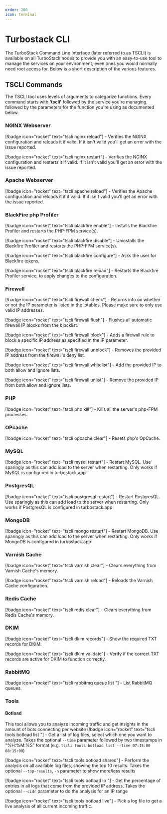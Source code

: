 ```yaml
---
order: 200
icon: terminal
---
```


# Turbostack CLI
The TurboStack Command Line Interface (later referred to as TSCLI) is available on all TurboStack nodes to provide you with an easy-to-use tool to manage the services on your environment, even ones you would normally need root access for. Below is a short description of the various features.

## TSCLI Commands
The TSCLI tool uses levels of arguments to categorize functions. Every command starts with **'tscli'** followed by the service you're managing, followed by the parameters for the function you're using as documented below.

### NGINX Webserver
[!badge icon="rocket" text="tscli nginx reload"] - Verifies the NGINX configuration and reloads it if valid. If it isn't valid you'll get an error with the issue reported.

[!badge icon="rocket" text="tscli nginx restart"] - Verifies the NGINX configuration and restarts it if valid. If it isn't valid you'll get an error with the issue reported.

### Apache Webserver
[!badge icon="rocket" text="tscli apache reload"] - Verifies the Apache configuration and reloads it if it valid. If it isn't valid you'll get an error with the issue reported.

### BlackFire php Profiler
[!badge icon="rocket" text="tscli blackfire enable"] - Installs the Blackfire Profiler and restarts the PHP-FPM service(s).

[!badge icon="rocket" text="tscli blackfire disable"] - Uninstalls the Blackfire Profiler and restarts the PHP-FPM service(s).

[!badge icon="rocket" text="tscli blackfire configure"] - Asks the user for Blackfire tokens.

[!badge icon="rocket" text="tscli blackfire reload"] - Restarts the Blackfire Profiler service, to apply changes to the configuration.

### Firewall
[!badge icon="rocket" text="tscli firewall check"] - Returns info on whether or not the IP parameter is listed in the iptables. Please make sure to only use valid IP addresses.

[!badge icon="rocket" text="tscli firewall flush"] - Flushes all automatic firewall IP blocks from the blocklist.

[!badge icon="rocket" text="tscli firewall block"] - Adds a firewall rule to block a specific IP address as specified in the IP parameter.

[!badge icon="rocket" text="tscli firewall unblock"] - Removes the provided IP address from the firewall's deny list.

[!badge icon="rocket" text="tscli firewall whitelist"] - Add the provided IP to both allow and ignore lists.

[!badge icon="rocket" text="tscli firewall unlist"] - Remove the provided IP from both allow and ignore lists.

### PHP
[!badge icon="rocket" text="tscli php kill"] - Kills all the server's php-FPM processes.

### OPcache
[!badge icon="rocket" text="tscli opcache clear"] - Resets php's OpCache.


### MySQL
[!badge icon="rocket" text="tscli mysql restart"] - Restart MySQL. Use sparingly as this can add load to the server when restarting. Only works if MySQL is configured in turbostack.app

### PostgresQL
[!badge icon="rocket" text="tscli postgresql restart"] - Restart PostgresQL. Use sparingly as this can add load to the server when restarting. Only works if PostgresQL is configured in turbostack.app

### MongoDB
[!badge icon="rocket" text="tscli mongo restart"] - Restart MongoDB. Use sparingly as this can add load to the server when restarting. Only works if MongoDB is configured in turbostack.app

### Varnish Cache
[!badge icon="rocket" text="tscli varnish clear"] - Clears everything from Varnish Cache's memory.

[!badge icon="rocket" text="tscli varnish reload"] - Reloads the Varnish Cache configuration.

### Redis Cache
[!badge icon="rocket" text="tscli redis clear"] - Clears everything from Redis Cache's memory.

### DKIM
[!badge icon="rocket" text="tscli dkim records"] - Show the required TXT records for DKIM.

[!badge icon="rocket" text="tscli dkim validate"] - Verify if the correct TXT records are active for DKIM to function correctly.

### RabbitMQ
[!badge icon="rocket" text="tscli rabbitmq queue list <OPTIONS> <VHOSTNAME>"] - List RabbitMQ queues.

### Tools
#### Botload
This tool allows you to analyze incoming traffic and get insights in the amount of bots connecting per website
[!badge icon="rocket" text="tscli tools botload list "] - Get a list of log files, select which one you want to analyze. Takes the optional `--time` parameter followed by two timestamps in "%H:%M:%S" format (e.g. `tscli tools botload list --time 07:15:00 08:15:00`)

[!badge icon="rocket" text="tscli tools botload shared"] - Perform the analysis on all available log files, showing the top 10 results. Takes the optional `--top-results`, `-n` parameter to show more/less results

[!badge icon="rocket" text="tscli tools botload ip <IP address>"] - Get the percentage of entries in all logs that come from the provided IP address. Takes the optional `--cidr` parameter to do the analysis for an IP range

[!badge icon="rocket" text="tscli tools botload live"] - Pick a log file to get a live analysis of all current incoming traffic. 